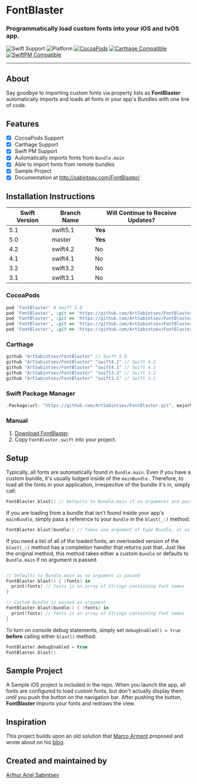 # FontBlaster

### Programmatically load custom fonts into your iOS and tvOS app.

![Swift Support](https://img.shields.io/badge/Swift-5.0%2C%204.2%2C%204.1%2C%203.2%2C%203.1-orange.svg) ![Platform](https://img.shields.io/badge/Platforms-iOS%20%7c%20tvOS%20-lightgray.svg?style=flat) [![CocoaPods](https://img.shields.io/cocoapods/v/FontBlaster.svg)](https://cocoapods.org/pods/FontBlaster)  [![Carthage Compatible](https://img.shields.io/badge/Carthage-compatible-4BC51D.svg?style=flat)](https://github.com/Carthage/Carthage) [![SwiftPM Compatible](https://img.shields.io/badge/SwiftPM-Compatible-brightgreen.svg)](https://swift.org/package-manager/)

---

## About

Say goodbye to importing custom fonts via property lists as **FontBlaster** automatically imports and loads all fonts in your app's Bundles with one line of code.

## Features
- [x] CocoaPods Support
- [x] Carthage Support
- [x] Swift PM Support
- [x] Automatically imports fonts from `Bundle.main`
- [x] Able to import fonts from remote bundles
- [x] Sample Project
- [x] Documentation at http://sabintsev.com/FontBlaster/

## Installation Instructions

| Swift Version |  Branch Name  | Will Continue to Receive Updates?
| ------------- | ------------- |  -------------
| 5.1  | swift5.1 | **Yes**
| 5.0  | master   | **Yes**
| 4.2  | swift4.2 | No
| 4.1  | swift4.1 | No
| 3.2  | swift3.2 | No
| 3.1  | swift3.1 | No

### CocoaPods
```ruby
pod 'FontBlaster' # Swift 5.0
pod 'FontBlaster', :git => 'https://github.com/ArtSabintsev/FontBlaster.git', :branch => 'swift4.2' # Swift 4.2
pod 'FontBlaster', :git => 'https://github.com/ArtSabintsev/FontBlaster.git', :branch => 'swift4.1' # Swift 4.1
pod 'FontBlaster', :git => 'https://github.com/ArtSabintsev/FontBlaster.git', :branch => 'swift3.2' # Swift 3.2
pod 'FontBlaster', :git => 'https://github.com/ArtSabintsev/FontBlaster.git', :branch => 'swift3.2' # Swift 3.1
```

### Carthage
```swift
github "ArtSabintsev/FontBlaster" // Swift 5.0
github "ArtSabintsev/FontBlaster" "swift4.2" // Swift 4.2
github "ArtSabintsev/FontBlaster" "swift4.1" // Swift 4.1
github "ArtSabintsev/FontBlaster" "swift3.2" // Swift 3.2
github "ArtSabintsev/FontBlaster" "swift3.1" // Swift 3.1
```

### Swift Package Manager
``` swift
.Package(url: "https://github.com/ArtSabintsev/FontBlaster.git", majorVersion: 4)
```

### Manual

1. [Download FontBlaster](//github.com/ArtSabintsev/FontBlaster/archive/master.zip).
2. Copy `FontBlaster.swift` into your project.

## Setup

Typically, all fonts are automatically found in `Bundle.main`. Even if you have a custom bundle, it's usually lodged inside of the `mainBundle.` Therefore, to load all the fonts in your application, irrespective of the bundle it's in, simply call:

```Swift
FontBlaster.blast() // Defaults to Bundle.main if no arguments are passed
```

If you are loading from a bundle that isn't found inside your app's `mainBundle`, simply pass a reference to your `Bundle` in the `blast(_:)` method:

```Swift
FontBlaster.blast(bundle:) // Takes one argument of type Bundle, or as mentioned above, defaults to Bundle.main if no arguments are passed
```

If you need a list of all of the loaded fonts, an overloaded version of the `blast(_:)` method has a completion handler that returns just that. Just like the original method, this method takes either a custom `Bundle` or defaults to `Bundle.main` if no argument is passed.

```Swift

// Defaults to Bundle.main as no argument is passed
FontBlaster.blast() { (fonts) in
  print(fonts) // fonts is an array of Strings containing font names
}

// Custom bundle is passed as argument
FontBlaster.blast(bundle:) { (fonts) in
  print(fonts) // fonts is an array of Strings containing font names
}
```

To turn on console debug statements, simply set `debugEnabled() = true` **before** calling either `blast()` method:

```Swift
FontBlaster.debugEnabled = true
FontBlaster.blast()
```

## Sample Project
A Sample iOS project is included in the repo. When you launch the app, all fonts are configured to load custom fonts, but don't actually display them *until* you push the button on the navigation bar. After pushing the button, **FontBlaster** imports your fonts and redraws the view.

## Inspiration
This project builds upon an old solution that [Marco Arment](http://twitter.com/marcoarment) proposed and wrote about on his [blog](http://www.marco.org/2012/12/21/ios-dynamic-font-loading).

## Created and maintained by
[Arthur Ariel Sabintsev](http://www.sabintsev.com/)
